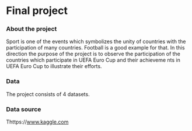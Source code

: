 # Final project
### About the project

Sport is one of the events which symbolizes the unity of countries with the participation of many countries. Football is a good example for that. In this direction the purpose of the project is to observe the participation of the countries which participate in UEFA Euro Cup and their achieveme nts in UEFA Euro Cup to illustrate their efforts.


### Data
The project consists of 4 datasets.

### Data source
Thttps://www.kaggle.com

